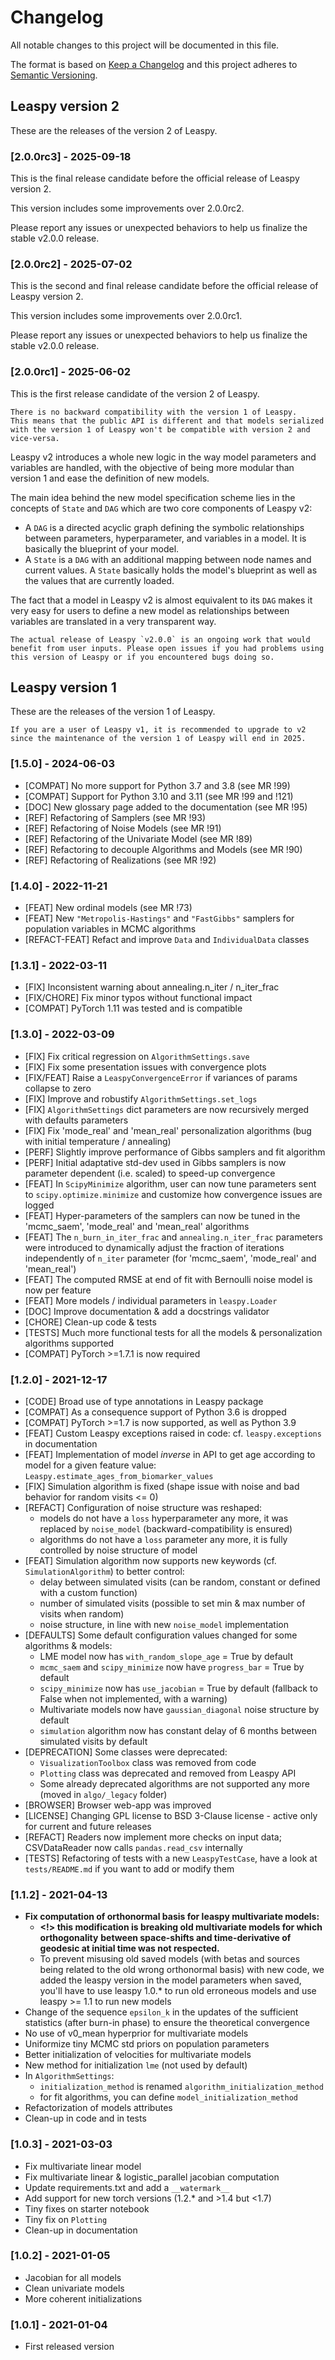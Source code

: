 # Changelog

All notable changes to this project will be documented in this file.

The format is based on [Keep a Changelog](http://keepachangelog.com/en/1.0.0/)
and this project adheres to [Semantic Versioning](http://semver.org/spec/v2.0.0.html).

## Leaspy version 2

These are the releases of the version 2 of Leaspy. 

### [2.0.0rc3] - 2025-09-18

This is the final release candidate before the official release of Leaspy version 2.

This version includes some improvements over 2.0.0rc2.

Please report any issues or unexpected behaviors to help us finalize the stable v2.0.0 release.

### [2.0.0rc2] - 2025-07-02

This is the second and final release candidate before the official release of Leaspy version 2.

This version includes some improvements over 2.0.0rc1.

Please report any issues or unexpected behaviors to help us finalize the stable v2.0.0 release.

### [2.0.0rc1] - 2025-06-02

This is the first release candidate of the version 2 of Leaspy.

```{warning}
There is no backward compatibility with the version 1 of Leaspy.
This means that the public API is different and that models serialized with the version 1 of Leaspy won't be compatible with version 2 and vice-versa.
```

Leaspy v2 introduces a whole new logic in the way model parameters and variables are handled, with the objective of being more modular than version 1 and ease the definition of new models.

The main idea behind the new model specification scheme lies in the concepts of `State` and `DAG` which are two core components of Leaspy v2:

- A `DAG` is a directed acyclic graph defining the symbolic relationships between parameters, hyperparameter, and variables in a model. It is basically the blueprint of your model.
- A `State` is a `DAG` with an additional mapping between node names and current values. A `State` basically holds the model's blueprint as well as the values that are currently loaded.

The fact that a model in Leaspy v2 is almost equivalent to its `DAG` makes it very easy for users to define a new model as relationships between variables are translated in a very transparent way.

```{note}
The actual release of Leaspy `v2.0.0` is an ongoing work that would benefit from user inputs. Please open issues if you had problems using this version of Leaspy or if you encountered bugs doing so.
```

## Leaspy version 1

These are the releases of the version 1 of Leaspy.

```{warning}
If you are a user of Leaspy v1, it is recommended to upgrade to v2 since the maintenance of the version 1 of Leaspy will end in 2025.
```

### [1.5.0] - 2024-06-03

- [COMPAT] No more support for Python 3.7 and 3.8 (see MR !99)
- [COMPAT] Support for Python 3.10 and 3.11 (see MR !99 and !121)
- [DOC] New glossary page added to the documentation (see MR !95)
- [REF] Refactoring of Samplers (see MR !93)
- [REF] Refactoring of Noise Models (see MR !91)
- [REF] Refactoring of the Univariate Model (see MR !89)
- [REF] Refactoring to decouple Algorithms and Models (see MR !90)
- [REF] Refactoring of Realizations (see MR !92)

### [1.4.0] - 2022-11-21

- [FEAT] New ordinal models (see MR !73)
- [FEAT] New `"Metropolis-Hastings"` and `"FastGibbs"` samplers for population variables in MCMC algorithms
- [REFACT-FEAT] Refact and improve `Data` and `IndividualData` classes

### [1.3.1] - 2022-03-11

- [FIX] Inconsistent warning about annealing.n_iter / n_iter_frac
- [FIX/CHORE] Fix minor typos without functional impact
- [COMPAT] PyTorch 1.11 was tested and is compatible

### [1.3.0] - 2022-03-09

- [FIX] Fix critical regression on `AlgorithmSettings.save`
- [FIX] Fix some presentation issues with convergence plots
- [FIX/FEAT] Raise a `LeaspyConvergenceError` if variances of params collapse to zero
- [FIX] Improve and robustify `AlgorithmSettings.set_logs`
- [FIX] `AlgorithmSettings` dict parameters are now recursively merged with defaults parameters
- [FIX] Fix 'mode_real' and 'mean_real' personalization algorithms (bug with initial temperature / annealing)
- [PERF] Slightly improve performance of Gibbs samplers and fit algorithm
- [PERF] Initial adaptative std-dev used in Gibbs samplers is now parameter dependent (i.e. scaled) to speed-up convergence
- [FEAT] In `ScipyMinimize` algorithm, user can now tune parameters sent to `scipy.optimize.minimize` and customize how convergence issues are logged
- [FEAT] Hyper-parameters of the samplers can now be tuned in the 'mcmc_saem', 'mode_real' and 'mean_real' algorithms
- [FEAT] The `n_burn_in_iter_frac` and `annealing.n_iter_frac` parameters were introduced to dynamically adjust the fraction of iterations independently of `n_iter` parameter (for 'mcmc_saem', 'mode_real' and 'mean_real')
- [FEAT] The computed RMSE at end of fit with Bernoulli noise model is now per feature
- [FEAT] More models / individual parameters in `leaspy.Loader`
- [DOC] Improve documentation & add a docstrings validator
- [CHORE] Clean-up code & tests
- [TESTS] Much more functional tests for all the models & personalization algorithms supported
- [COMPAT] PyTorch >=1.7.1 is now required

### [1.2.0] - 2021-12-17

- [CODE] Broad use of type annotations in Leaspy package
- [COMPAT] As a consequence support of Python 3.6 is dropped
- [COMPAT] PyTorch >=1.7 is now supported, as well as Python 3.9
- [FEAT] Custom Leaspy exceptions raised in code: cf. `leaspy.exceptions` in documentation
- [FEAT] Implementation of model _inverse_ in API to get age according to model for a given feature value: `Leaspy.estimate_ages_from_biomarker_values`
- [FIX] Simulation algorithm is fixed (shape issue with noise and bad behavior for random visits <= 0)
- [REFACT] Configuration of noise structure was reshaped:
  - models do not have a `loss` hyperparameter any more, it was replaced by `noise_model` (backward-compatibility is ensured)
  - algorithms do not have a `loss` parameter any more, it is fully controlled by noise structure of model
- [FEAT] Simulation algorithm now supports new keywords (cf. `SimulationAlgorithm`) to better control:
  - delay between simulated visits (can be random, constant or defined with a custom function)
  - number of simulated visits (possible to set min & max number of visits when random)
  - noise structure, in line with new `noise_model` implementation
- [DEFAULTS] Some default configuration values changed for some algorithms & models:
  - LME model now has `with_random_slope_age` = True by default
  - `mcmc_saem` and `scipy_minimize` now have `progress_bar` = True by default
  - `scipy_minimize` now has `use_jacobian` = True by default (fallback to False when not implemented, with a warning)
  - Multivariate models now have `gaussian_diagonal` noise structure by default
  - `simulation` algorithm now has constant delay of 6 months between simulated visits by default
- [DEPRECATION] Some classes were deprecated:
  - `VisualizationToolbox` class was removed from code
  - `Plotting` class was deprecated and removed from Leaspy API
  - Some already deprecated algorithms are not supported any more (moved in `algo/_legacy` folder)
- [BROWSER] Browser web-app was improved
- [LICENSE] Changing GPL license to BSD 3-Clause license - active only for current and future releases
- [REFACT] Readers now implement more checks on input data; CSVDataReader now calls `pandas.read_csv` internally
- [TESTS] Refactoring of tests with a new `LeaspyTestCase`, have a look at `tests/README.md` if you want to add or modify them

### [1.1.2] - 2021-04-13

- **Fix computation of orthonormal basis for leaspy multivariate models:**
  - **<!> this modification is breaking old multivariate models for which orthogonality**
    **between space-shifts and time-derivative of geodesic at initial time was not respected.**
  - To prevent misusing old saved models (with betas and sources being related to the old wrong
    orthonormal basis) with new code, we added the leaspy version in the model parameters when saved,
    you'll have to use leaspy 1.0.* to run old erroneous models and use leaspy >= 1.1 to run new models
- Change of the sequence `epsilon_k` in the updates of the sufficient statistics (after burn-in phase)
  to ensure the theoretical convergence
- No use of v0_mean hyperprior for multivariate models
- Uniformize tiny MCMC std priors on population parameters
- Better initialization of velocities for multivariate models
- New method for initialization `lme` (not used by default)
- In `AlgorithmSettings`:
  - `initialization_method` is renamed `algorithm_initialization_method`
  - for fit algorithms, you can define `model_initialization_method`
- Refactorization of models attributes
- Clean-up in code and in tests

### [1.0.3] - 2021-03-03

- Fix multivariate linear model
- Fix multivariate linear & logistic_parallel jacobian computation
- Update requirements.txt and add a `__watermark__`
- Add support for new torch versions (1.2.* and >1.4 but <1.7)
- Tiny fixes on starter notebook
- Tiny fix on `Plotting`
- Clean-up in documentation

### [1.0.2] - 2021-01-05

- Jacobian for all models
- Clean univariate models
- More coherent initializations

### [1.0.1] - 2021-01-04

- First released version
